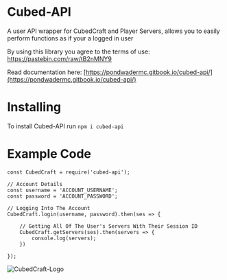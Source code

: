 # Cubed-API
A user API wrapper for CubedCraft and Player Servers, allows you to easily perform functions as if your a logged in user

By using this library you agree to the terms of use: https://pastebin.com/raw/tB2nMNY9

Read documentation here: [https://pondwadermc.gitbook.io/cubed-api/](https://pondwadermc.gitbook.io/cubed-api/)

# Installing
To install Cubed-API run `npm i cubed-api`

# Example Code
```// Dependencies
const CubedCraft = require('cubed-api');

// Account Details
const username = 'ACCOUNT_USERNAME';
const password = 'ACCOUNT_PASSWORD';

// Logging Into The Account
CubedCraft.login(username, password).then(ses => {

    // Getting All Of The User's Servers With Their Session ID
    CubedCraft.getServers(ses).then(servers => {
        console.log(servers);
    })
    
});
```

![CubedCraft-Logo](https://cubedcraft.com/uploads/server-icon.png)
